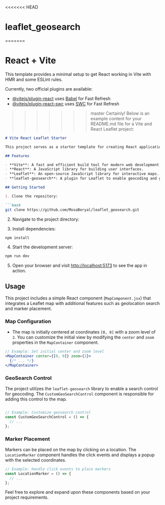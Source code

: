 <<<<<<< HEAD
# leaflet_geosearch
=======
# React + Vite

This template provides a minimal setup to get React working in Vite with HMR and some ESLint rules.

Currently, two official plugins are available:

- [@vitejs/plugin-react](https://github.com/vitejs/vite-plugin-react/blob/main/packages/plugin-react/README.md) uses [Babel](https://babeljs.io/) for Fast Refresh
- [@vitejs/plugin-react-swc](https://github.com/vitejs/vite-plugin-react-swc) uses [SWC](https://swc.rs/) for Fast Refresh
>>>>>>> master
Certainly! Below is an example content for your README.md file for a Vite and React Leaflet project:

```markdown
# Vite React Leaflet Starter

This project serves as a starter template for creating React applications with Vite and integrating Leaflet for interactive maps. It provides a quick and efficient setup for developers to kickstart their projects that involve mapping functionalities.

## Features

- **Vite**: A fast and efficient build tool for modern web development.
- **React**: A JavaScript library for building user interfaces.
- **Leaflet**: An open-source JavaScript library for interactive maps.
- **leaflet-geosearch**: A plugin for Leaflet to enable geocoding and geosearch functionality.

## Getting Started

1. Clone the repository:

```bash
git clone https://github.com/MosaBeryal/leaflet_geosearch.git
```

2. Navigate to the project directory:



3. Install dependencies:

```bash
npm install
```

4. Start the development server:

```bash
npm run dev
```

5. Open your browser and visit [http://localhost:5173](http://localhost:5173) to see the app in action.

## Usage

This project includes a simple React component (`MapComponent.jsx`) that integrates a Leaflet map with additional features such as geolocation search and marker placement.

### Map Configuration

- The map is initially centered at coordinates `[0, 0]` with a zoom level of `2`. You can customize the initial view by modifying the `center` and `zoom` properties in the `MapContainer` component.

```jsx
// Example: Set initial center and zoom level
<MapContainer center={[0, 0]} zoom={2}>
  {/* ... */}
</MapContainer>
```

### GeoSearch Control

The project utilizes the `leaflet-geosearch` library to enable a search control for geocoding. The `CustomGeoSearchControl` component is responsible for adding this control to the map.

```jsx

// Example: Customize geosearch control
const CustomGeoSearchControl = () => {
  // ...
};
```

### Marker Placement

Markers can be placed on the map by clicking on a location. The `LocationMarker` component handles the click events and displays a popup with the selected coordinates.

```jsx
// Example: Handle click events to place markers
const LocationMarker = () => {
  // ...
};
```

Feel free to explore and expand upon these components based on your project requirements.

